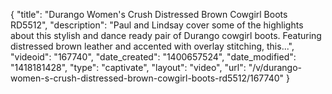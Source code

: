 {
    "title": "Durango Women's Crush Distressed Brown Cowgirl Boots RD5512",
    "description": "Paul and Lindsay cover some of the highlights about this stylish and dance ready pair of Durango cowgirl boots. Featuring distressed brown leather and accented with overlay stitching, this...",
    "videoid": "167740",
    "date_created": "1400657524",
    "date_modified": "1418181428",
    "type": "captivate",
    "layout": "video",
    "url": "\/v\/durango-women-s-crush-distressed-brown-cowgirl-boots-rd5512\/167740"
}